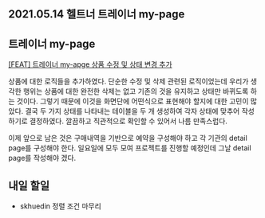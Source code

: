 ## 2021.05.14 헬트너 트레이너 my-page

## 트레이너 my-page

[[FEAT] 트레이너 my-apge 상품 수정 및 상태 변경 추가](https://github.com/healthner/healthner/pull/54)

상품에 대한 로직들을 추가하였다. 단순한 수정 및 삭제 관련된 로직이었는데 우리가 생각한 행위는 상품에 대한 완전한 삭제는 없고 기존의 것을 유지하고 상태만 바뀌도록 하는 것이다. 그렇기 때문에 이것을 화면단에 어떤식으로 표현해야 할지에 대한 고민이 많았다. 결국 두 가지 상태를 나타내는 테이블을 두 개 생성하여 각자 상태에 맞추어 작성하기로 결정하였다. 깔끔하고 직관적으로 확인할 수 있어서 나름 만족스럽다.

이제 앞으로 남은 것은 구매내역을 기반으로 예약을 구성해야 하고 각 기관의 detail page를 구성해야 한다. 일요일에 모두 모여 프로젝트를 진행할 예정인데 그날 detail page를 작성해야 겠다.

## 내일 할일
 - skhuedin 정렬 조건 마무리